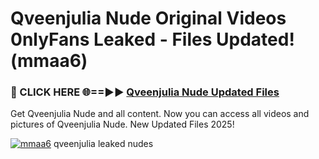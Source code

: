 # Qveenjulia Nude Original Videos 0nlyFans Leaked - Files Updated! (mmaa6)

<h3>🔴 CLICK HERE 🌐==►► <a href="https://tinyurl.com/5h6xmrr3" rel="nofollow">Qveenjulia Nude Updated Files</a></h3>

Get Qveenjulia Nude and all content. Now you can access all videos and pictures of Qveenjulia Nude. New Updated Files 2025!

[![mmaa6](https://i.imgur.com/KVD873Z.gif)](https://tinyurl.com/5h6xmrr3)
qveenjulia leaked nudes